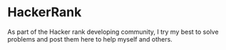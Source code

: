 # HackerRank
As part of the Hacker rank developing community, I try my best to solve problems and post them here to help myself and others.
